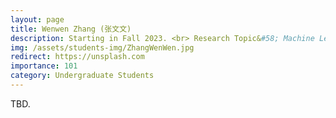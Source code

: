 ```yaml
---
layout: page
title: Wenwen Zhang (张文文)
description: Starting in Fall 2023. <br> Research Topic&#58; Machine Learning and Ensemble Adversarial Attack.
img: /assets/students-img/ZhangWenWen.jpg
redirect: https://unsplash.com
importance: 101
category: Undergraduate Students
---
```


TBD.
